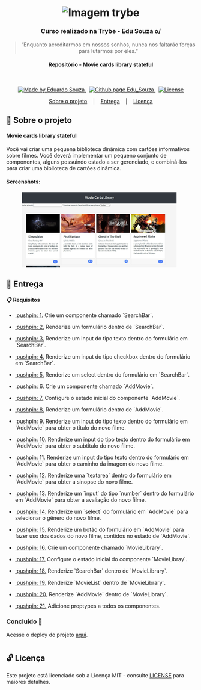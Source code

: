 <h1 align="center">
  <img align="center" alt="Imagem trybe" src="https://i.ibb.co/d4W2x4g/trybe.png" width="300px" />
</h1>

<h3 align="center">
  Curso realizado na Trybe - Edu Souza o/
</h3>

<blockquote align="center">“Enquanto acreditarmos em nossos sonhos, nunca nos faltarão forças para lutarmos por eles.”</blockquote>

<h4 align="center">
  Repositório - Movie cards library stateful
</h4>

<br/>

<p align="center">
  <a href="https://github.com/EduSouza-programmer"    target="_blank">
    <img alt="Made by Eduardo Souza" src="https://img.shields.io/badge/made%20by-Edu%20Souza-%23F8952D">
  </a>&nbsp;
  <a href="https://edusouza-programmer.github.io/" target="_blank">
    <img alt="Github page Edu_Souza " src="https://img.shields.io/badge/Github%20page-Edu_Souza-orange">
  </a>&nbsp;
  <a href="#" >
    <img alt="License" src="https://img.shields.io/badge/license-MIT-%23F8952D">
  </a>
</p>

<p align="center">
  <a href="#rocket-Sobre-o-projeto">Sobre o projeto</a>&nbsp; &nbsp; |&nbsp; &nbsp;
  <a href="#postbox-Entrega"">Entrega</a>&nbsp; &nbsp; |&nbsp; &nbsp;
  <a href="#unlock-Licença">Licença</a>
</p>

## :rocket: Sobre o projeto

#### Movie cards library stateful

Você vai criar uma pequena biblioteca dinâmica com cartões informativos sobre filmes.
Você deverá implementar um pequeno conjunto de componentes, alguns possuindo estado a ser gerenciado, e combiná-los para criar uma biblioteca de cartões dinâmica.

#### Screenshots:

<p align=center >
  <img height="200px"  src="./img/home_desktop.png"> &nbsp;
</p>

## :postbox: Entrega

#### :clipboard: Requisitos

- <p><a href="#1"> :pushpin: 1.</a> Crie um componente chamado `SearchBar`.</p>
- <p><a href="#2"> :pushpin: 2.</a> Renderize um formulário dentro de `SearchBar`.</p>
- <p><a href="#3"> :pushpin: 3.</a> Renderize um input do tipo texto dentro do formulário em `SearchBar`.</p>
- <p><a href="#4"> :pushpin: 4.</a> Renderize um input do tipo checkbox dentro do formulário em `SearchBar`.</p>
- <p><a href="#5"> :pushpin: 5.</a> Renderize um select dentro do formulário em `SearchBar`.</p>
- <p><a href="#6"> :pushpin: 6.</a> Crie um componente chamado `AddMovie`.</p>
- <p><a href="#7"> :pushpin: 7.</a> Configure o estado inicial do componente `AddMovie`.</p>
- <p><a href="#8"> :pushpin: 8.</a> Renderize um formulário dentro de `AddMovie`.</p>
- <p><a href="#9"> :pushpin: 9.</a> Renderize um input do tipo texto dentro do formulário em `AddMovie` para obter o título do novo filme.</p>
- <p><a href="#10"> :pushpin: 10.</a> Renderize um input do tipo texto dentro do formulário em `AddMovie` para obter o subtítulo do novo filme.</p>
- <p><a href="#11"> :pushpin: 11.</a> Renderize um input do tipo texto dentro do formulário em `AddMovie` para obter o caminho da imagem do novo filme.</p>
- <p><a href="#12"> :pushpin: 12.</a> Renderize uma `textarea` dentro do formulário em `AddMovie` para obter a sinopse do novo filme.</p>
- <p><a href="#13"> :pushpin: 13.</a> Renderize um `input` do tipo `number` dentro do formulário em `AddMovie` para obter a avaliação do novo filme.</p>
- <p><a href="#14"> :pushpin: 14.</a> Renderize um `select` do formulário em `AddMovie` para selecionar o gênero do novo filme.</p>
- <p><a href="#15"> :pushpin: 15.</a> Renderize um botão do formulário em `AddMovie` para fazer uso dos dados do novo filme, contidos no estado de `AddMovie`.</p>
- <p><a href="#16"> :pushpin: 16.</a> Crie um componente chamado `MovieLibrary`.</p>
- <p><a href="#17"> :pushpin: 17.</a> Configure o estado inicial do componente `MovieLibray`.</p>
- <p><a href="#18"> :pushpin: 18.</a> Renderize `SearchBar` dentro de `MovieLibrary`.</p>
- <p><a href="#19"> :pushpin: 19.</a> Renderize `MovieList` dentro de `MovieLibrary`.</p>
- <p><a href="#20"> :pushpin: 20.</a> Renderize `AddMovie` dentro de `MovieLibrary`.</p>
- <p><a href="#21"> :pushpin: 21.</a> Adicione proptypes a todos os componentes.</p>


### Concluído :rocket:

Acesse o deploy do projeto [aqui](https://edusouza-programmer.github.io/Trybe_Projeto_11-3_Edu_Souza/).

#
## :unlock: Licença

Este projeto está licenciado sob a Licença MIT - consulte [LICENSE](https://opensource.org/licenses/MIT) para maiores detalhes.
